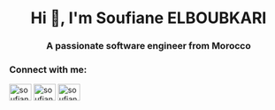 <h1 align="center">Hi 👋, I'm Soufiane ELBOUBKARI</h1>
<h3 align="center">A passionate software engineer from Morocco</h3>

<h3 align="left">Connect with me:</h3>
<p align="left">
<a href="https://linkedin.com/in/soufiane-elboubkari" target="blank"><img align="center" src="https://raw.githubusercontent.com/rahuldkjain/github-profile-readme-generator/master/src/images/icons/Social/linked-in-alt.svg" alt="soufiane-elboubkari" height="30" width="40" /></a>
<a href="https://fb.com/soufiane.elbk" target="blank"><img align="center" src="https://raw.githubusercontent.com/rahuldkjain/github-profile-readme-generator/master/src/images/icons/Social/facebook.svg" alt="soufiane.elbk" height="30" width="40" /></a>
<a href="https://instagram.com/soufiane_elbk" target="blank"><img align="center" src="https://raw.githubusercontent.com/rahuldkjain/github-profile-readme-generator/master/src/images/icons/Social/instagram.svg" alt="soufiane_elbk" height="30" width="40" /></a>
</p>
